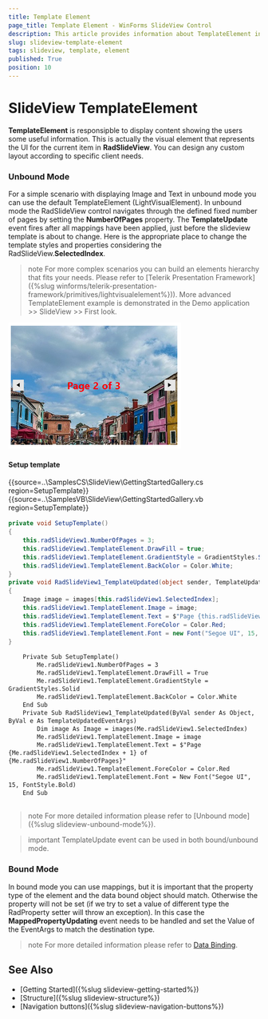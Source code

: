 ```yaml
---
title: Template Element
page_title: Template Element - WinForms SlideView Control
description: This article provides information about TemplateElement in RadSlideView.
slug: slideview-template-element
tags: slideview, template, element
published: True
position: 10
---
```


# SlideView TemplateElement

**TemplateElement** is responsipble to display content showing the users some useful information. This is actually the visual element that represents the UI for the current item in **RadSlideView**. You can design any custom layout according to specific client needs.

### Unbound Mode

For a simple scenario with displaying Image and Text in unbound mode you can use the default TemplateElement (LightVisualElement). In unbound mode the RadSlideView control navigates through the defined fixed number of pages by setting the **NumberOfPages** property. The **TemplateUpdate** event fires after all mappings have been applied, just before the slideview template is about to change. Here is the appropriate place to change the template styles and properties considering the RadSlideView.**SelectedIndex**.

>note For more complex scenarios you can build an elements hierarchy that fits your needs. Please refer to [Telerik Presentation Framework]({%slug winforms/telerik-presentation-framework/primitives/lightvisualelement%})). 
More advanced TemplateElement example is demonstrated in the Demo application >> SlideView >> First look. 

![WinForms SlideView TemplateElement](images/slideview-template-element.png)

#### Setup template
{{source=..\SamplesCS\SlideView\GettingStartedGallery.cs region=SetupTemplate}} 
{{source=..\SamplesVB\SlideView\GettingStartedGallery.vb region=SetupTemplate}}

````C#
private void SetupTemplate()
{ 
    this.radSlideView1.NumberOfPages = 3;
    this.radSlideView1.TemplateElement.DrawFill = true;
    this.radSlideView1.TemplateElement.GradientStyle = GradientStyles.Solid;
    this.radSlideView1.TemplateElement.BackColor = Color.White;
}
private void RadSlideView1_TemplateUpdated(object sender, TemplateUpdatedEventArgs e)
{
    Image image = images[this.radSlideView1.SelectedIndex];
    this.radSlideView1.TemplateElement.Image = image;
    this.radSlideView1.TemplateElement.Text = $"Page {this.radSlideView1.SelectedIndex + 1} of {this.radSlideView1.NumberOfPages}";
    this.radSlideView1.TemplateElement.ForeColor = Color.Red;
    this.radSlideView1.TemplateElement.Font = new Font("Segoe UI", 15, FontStyle.Bold);
}

````
````VB.NET 
    Private Sub SetupTemplate()
        Me.radSlideView1.NumberOfPages = 3
        Me.radSlideView1.TemplateElement.DrawFill = True
        Me.radSlideView1.TemplateElement.GradientStyle = GradientStyles.Solid
        Me.radSlideView1.TemplateElement.BackColor = Color.White
    End Sub
    Private Sub RadSlideView1_TemplateUpdated(ByVal sender As Object, ByVal e As TemplateUpdatedEventArgs)
        Dim image As Image = images(Me.radSlideView1.SelectedIndex)
        Me.radSlideView1.TemplateElement.Image = image
        Me.radSlideView1.TemplateElement.Text = $"Page {Me.radSlideView1.SelectedIndex + 1} of {Me.radSlideView1.NumberOfPages}"
        Me.radSlideView1.TemplateElement.ForeColor = Color.Red
        Me.radSlideView1.TemplateElement.Font = New Font("Segoe UI", 15, FontStyle.Bold)
    End Sub
    
```` 

>note For more detailed information please refer to [Unbound mode]({%slug slideview-unbound-mode%}).

>important TemplateUpdate event can be used in both bound/unbound mode.

### Bound Mode

In bound mode you can use mappings, but it is important that the property type of the element and the data bound object should match. Otherwise the property will not be set (if we try to set a value of different type the RadProperty setter will throw an exception). In this case the **MappedPropertyUpdating** event needs to be handled and set the Value of the EventArgs to match the destination type.

>note For more detailed information please refer to [Data Binding]({%slideview-data-binding%}).

## See Also

* [Getting Started]({%slug slideview-getting-started%})
* [Structure]({%slug slideview-structure%})
* [Navigation buttons]({%slug slideview-navigation-buttons%})

